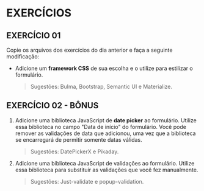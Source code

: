 # EXERCÍCIOS

## EXERCÍCIO 01

Copie os arquivos dos exercícios do dia anterior e faça a seguinte modificação:

- Adicione um **framework CSS** de sua escolha e o utilize para estilizar o formulário.

    > Sugestões: Bulma, Bootstrap, Semantic UI e Materialize.

## EXERCÍCIO 02 - BÔNUS

1. Adicione uma biblioteca JavaScript de **date picker** ao formulário. Utilize essa biblioteca no campo "Data de início" do formulário. Você pode remover as validações de data que adicionou, uma vez que a biblioteca se encarregará de permitir somente datas válidas.

    > Sugestões: DatePickerX e Pikaday.

2. Adicione uma biblioteca JavaScript de validações ao formulário. Utilize essa biblioteca para substituir as validações que você fez manualmente.

    > Sugestões: Just-validate e popup-validation.
